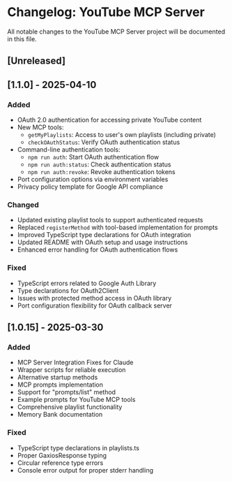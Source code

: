 # Changelog: YouTube MCP Server

All notable changes to the YouTube MCP Server project will be documented in this file.

## [Unreleased]

## [1.1.0] - 2025-04-10

### Added
- OAuth 2.0 authentication for accessing private YouTube content
- New MCP tools:
  - `getMyPlaylists`: Access to user's own playlists (including private)
  - `checkOAuthStatus`: Verify OAuth authentication status
- Command-line authentication tools:
  - `npm run auth`: Start OAuth authentication flow
  - `npm run auth:status`: Check authentication status
  - `npm run auth:revoke`: Revoke authentication tokens
- Port configuration options via environment variables
- Privacy policy template for Google API compliance

### Changed
- Updated existing playlist tools to support authenticated requests
- Replaced `registerMethod` with tool-based implementation for prompts
- Improved TypeScript type declarations for OAuth integration
- Updated README with OAuth setup and usage instructions
- Enhanced error handling for OAuth authentication flows

### Fixed
- TypeScript errors related to Google Auth Library
- Type declarations for OAuth2Client
- Issues with protected method access in OAuth library
- Port configuration flexibility for OAuth callback server

## [1.0.15] - 2025-03-30

### Added
- MCP Server Integration Fixes for Claude
- Wrapper scripts for reliable execution
- Alternative startup methods
- MCP prompts implementation
- Support for "prompts/list" method
- Example prompts for YouTube MCP tools
- Comprehensive playlist functionality
- Memory Bank documentation

### Fixed
- TypeScript type declarations in playlists.ts
- Proper GaxiosResponse typing
- Circular reference type errors
- Console error output for proper stderr handling
